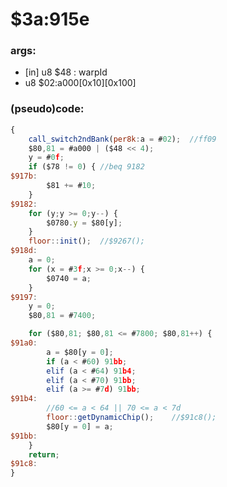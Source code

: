 ﻿
# $3a:915e


### args:
+	[in] u8 $48 : warpId
+	u8 $02:a000[0x10][0x100]

### (pseudo)code:
```js
{
	call_switch2ndBank(per8k:a = #02);	//ff09
	$80,81 = #a000 | ($48 << 4);
	y = #0f;
	if ($78 != 0) { //beq 9182
$917b:
		$81 += #10;
	}
$9182:
	for (y;y >= 0;y--) {
		$0780.y = $80[y];
	}
	floor::init();	//$9267();
$918d:
	a = 0;
	for (x = #3f;x >= 0;x--) {
		$0740 = a;
	}
$9197:
	y = 0;
	$80,81 = #7400;

	for ($80,81; $80,81 <= #7800; $80,81++) {
$91a0:
		a = $80[y = 0];
		if (a < #60) 91bb;
		elif (a < #64) 91b4;
		elif (a < #70) 91bb;
		elif (a >= #7d) 91bb;
$91b4:
		//60 <= a < 64 || 70 <= a < 7d
		floor::getDynamicChip();	//$91c8();
		$80[y = 0] = a;
$91bb:
	}
	return;
$91c8:
}
```



